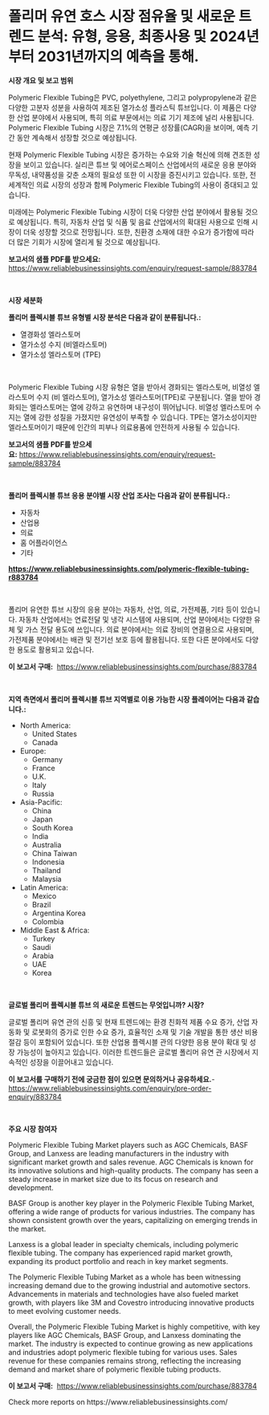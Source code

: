 <p><h1>폴리머 유연 호스 시장 점유율 및 새로운 트렌드 분석: 유형, 응용, 최종사용 및 2024년부터 2031년까지의 예측을 통해.</h1></p><p><strong>시장 개요 및 보고 범위</strong></p>
<p><p>Polymeric Flexible Tubing은 PVC, polyethylene, 그리고 polypropylene과 같은 다양한 고분자 성분을 사용하여 제조된 열가소성 플라스틱 튜브입니다. 이 제품은 다양한 산업 분야에서 사용되며, 특히 의료 부문에서는 의료 기기 제조에 널리 사용됩니다. Polymeric Flexible Tubing 시장은 7.1%의 연평균 성장률(CAGR)을 보이며, 예측 기간 동안 계속해서 성장할 것으로 예상됩니다.</p><p>현재 Polymeric Flexible Tubing 시장은 증가하는 수요와 기술 혁신에 의해 견조한 성장을 보이고 있습니다. 실리콘 튜브 및 에어로스페이스 산업에서의 새로운 응용 분야와 무독성, 내약품성을 갖춘 소재의 필요성 또한 이 시장을 증진시키고 있습니다. 또한, 전 세계적인 의료 시장의 성장과 함께 Polymeric Flexible Tubing의 사용이 증대되고 있습니다.</p><p>미래에는 Polymeric Flexible Tubing 시장이 더욱 다양한 산업 분야에서 활용될 것으로 예상됩니다. 특히, 자동차 산업 및 식품 및 음료 산업에서의 확대된 사용으로 인해 시장이 더욱 성장할 것으로 전망됩니다. 또한, 친환경 소재에 대한 수요가 증가함에 따라 더 많은 기회가 시장에 열리게 될 것으로 예상됩니다.</p></p>
<p><strong>보고서의 샘플 PDF를 받으세요:</strong> <a href="https://www.reliablebusinessinsights.com/enquiry/request-sample/883784">https://www.reliablebusinessinsights.com/enquiry/request-sample/883784</a></p>
<p>&nbsp;</p>
<p><strong>시장 세분화</strong></p>
<p><strong>폴리머 플렉시블 튜브 유형별 시장 분석은 다음과 같이 분류됩니다.:</strong></p>
<p><ul><li>열경화성 엘라스토머</li><li>열가소성 수지 (비엘라스토머)</li><li>열가소성 엘라스토머 (TPE)</li></ul></p>
<p>&nbsp;</p>
<p><p>Polymeric Flexible Tubing 시장 유형은 열을 받아서 경화되는 엘라스토머, 비열성 엘라스토머 수지 (비 엘라스토머), 열가소성 엘라스토머(TPE)로 구분됩니다. 열을 받아 경화되는 엘라스토머는 열에 강하고 유연하며 내구성이 뛰어납니다. 비열성 엘라스토머 수지는 열에 강한 성질을 가졌지만 유연성이 부족할 수 있습니다. TPE는 열가소성이지만 엘라스토머이기 때문에 인간의 피부나 의료용품에 안전하게 사용될 수 있습니다.</p></p>
<p><strong>보고서의 샘플 PDF를 받으세요:</strong>&nbsp;<a href="https://www.reliablebusinessinsights.com/enquiry/request-sample/883784">https://www.reliablebusinessinsights.com/enquiry/request-sample/883784</a></p>
<p>&nbsp;</p>
<p><strong> 폴리머 플렉시블 튜브 응용 분야별 시장 산업 조사는 다음과 같이 분류됩니다.:</strong></p>
<p><ul><li>자동차</li><li>산업용</li><li>의료</li><li>홈 어플라이언스</li><li>기타</li></ul></p>
<p><strong><a href="https://www.reliablebusinessinsights.com/polymeric-flexible-tubing-r883784">https://www.reliablebusinessinsights.com/polymeric-flexible-tubing-r883784</a></strong></p>
<p>&nbsp;</p>
<p><p>폴리머 유연한 튜브 시장의 응용 분야는 자동차, 산업, 의료, 가전제품, 기타 등이 있습니다. 자동차 산업에서는 연료전달 및 냉각 시스템에 사용되며, 산업 분야에서는 다양한 유체 및 가스 전달 용도에 쓰입니다. 의료 분야에서는 의료 장비의 연결용으로 사용되며, 가전제품 분야에서는 배관 및 전기선 보호 등에 활용됩니다. 또한 다른 분야에서도 다양한 용도로 활용되고 있습니다.</p></p>
<p><strong>이 보고서 구매:</strong>&nbsp; <a href="https://www.reliablebusinessinsights.com/purchase/883784">https://www.reliablebusinessinsights.com/purchase/883784</a></p>
<p>&nbsp;</p>
<p><strong>지역 측면에서 폴리머 플렉시블 튜브 지역별로 이용 가능한 시장 플레이어는 다음과 같습니다.:</strong></p>
<p><ul>
    <li>
        North America:
        <ul>
            <li>United States</li>
            <li>Canada</li>
        </ul>
    </li>
    <li>
        Europe:
        <ul>
            <li>Germany</li>
            <li>France</li>
            <li>U.K.</li>
            <li>Italy</li>
            <li>Russia</li>
        </ul>
    </li>
    <li>
        Asia-Pacific:
        <ul>
            <li>China</li>
            <li>Japan</li>
            <li>South Korea</li>
            <li>India</li>
            <li>Australia</li>
            <li>China Taiwan</li>
            <li>Indonesia</li>
            <li>Thailand</li>
            <li>Malaysia</li>
        </ul>
    </li>
    <li>
        Latin America:
        <ul>
            <li>Mexico</li>
            <li>Brazil</li>
            <li>Argentina Korea</li>
            <li>Colombia</li>
        </ul>
    </li>
    <li>
        Middle East & Africa:
        <ul>
            <li>Turkey</li>
            <li>Saudi</li>
            <li>Arabia</li>
            <li>UAE</li>
            <li>Korea</li>
        </ul>
    </li>
    </ul></p>
<p>&nbsp;</p>
<p><strong>글로벌 폴리머 플렉시블 튜브 의 새로운 트렌드는 무엇입니까? 시장?</strong></p>
<p><p>글로벌 폴리머 유연 관의 신흥 및 현재 트렌드에는 환경 친화적 제품 수요 증가, 산업 자동화 및 로봇화의 증가로 인한 수요 증가, 효율적인 소재 및 기술 개발을 통한 생산 비용 절감 등이 포함되어 있습니다. 또한 산업용 플렉시블 관의 다양한 응용 분야 확대 및 성장 가능성이 높아지고 있습니다. 이러한 트렌드들은 글로벌 폴리머 유연 관 시장에서 지속적인 성장을 이끌어내고 있습니다.</p></p>
<p><strong>이 보고서를 구매하기 전에 궁금한 점이 있으면 문의하거나 공유하세요.</strong>- <a href="https://www.reliablebusinessinsights.com/enquiry/pre-order-enquiry/883784">https://www.reliablebusinessinsights.com/enquiry/pre-order-enquiry/883784</a></p>
<p>&nbsp;</p>
<p><strong>주요 시장 참여자</strong></p>
<p><p>Polymeric Flexible Tubing Market players such as AGC Chemicals, BASF Group, and Lanxess are leading manufacturers in the industry with significant market growth and sales revenue. AGC Chemicals is known for its innovative solutions and high-quality products. The company has seen a steady increase in market size due to its focus on research and development.</p><p>BASF Group is another key player in the Polymeric Flexible Tubing Market, offering a wide range of products for various industries. The company has shown consistent growth over the years, capitalizing on emerging trends in the market.</p><p>Lanxess is a global leader in specialty chemicals, including polymeric flexible tubing. The company has experienced rapid market growth, expanding its product portfolio and reach in key market segments.</p><p>The Polymeric Flexible Tubing Market as a whole has been witnessing increasing demand due to the growing industrial and automotive sectors. Advancements in materials and technologies have also fueled market growth, with players like 3M and Covestro introducing innovative products to meet evolving customer needs.</p><p>Overall, the Polymeric Flexible Tubing Market is highly competitive, with key players like AGC Chemicals, BASF Group, and Lanxess dominating the market. The industry is expected to continue growing as new applications and industries adopt polymeric flexible tubing for various uses. Sales revenue for these companies remains strong, reflecting the increasing demand and market share of polymeric flexible tubing products.</p></p>
<p><strong>이 보고서 구매:</strong>&nbsp;&nbsp;<a href="https://www.reliablebusinessinsights.com/purchase/883784">https://www.reliablebusinessinsights.com/purchase/883784</a></p>
<p>Check more reports on https://www.reliablebusinessinsights.com/</p>